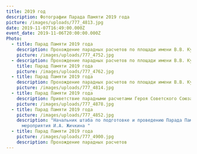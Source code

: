 ```yaml
---
title: 2019 год
description: Фотографии Парада Памяти 2019 года
picture: /images/uploads/777_4813.jpg
date: 2019-11-07T16:49:00.000Z
event_date: 2019-11-06T20:00:00.000Z
Photo:
  - title: Парад Памяти 2019 года
    description: Прохождение парадных расчетов по площади имени В.В. Куйбышева
    picture: /images/uploads/777_4752.jpg
  - description: Прохождение парадных расчетов по площади имени В.В. Куйбышева
    title: Парад Памяти 2019 года
    picture: /images/uploads/777_4762.jpg
  - title: Парад Памяти 2019 года
    description: Прохождение парадных расчетов по площади имени В.В. Куйбышева
    picture: /images/uploads/777_4814.jpg
  - title: Парад Памяти 2019 года
    description: Приветствие парадными расчетами Героя Советского Союза В.И. Чудайкина
    picture: /images/uploads/777_4878.jpg
  - title: Парад Памяти 2019 года
    picture: /images/uploads/777_4852.jpg
    description: "Начальник штаба по подготовке и проведению Парада Памяти, режиссер
      мероприятия И.А. Жичкина "
  - title: Парад Памяти 2019 года
    picture: /images/uploads/777_4900.jpg
    description: Прохождение парадных расчетов
---
```

